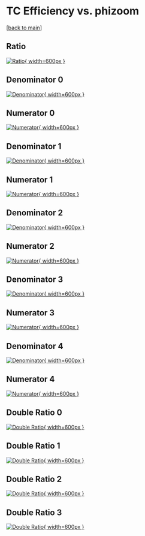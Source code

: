 # TC Efficiency vs. phizoom

[[back to main](./)]



## Ratio

[![Ratio](../mtv/var/TC_vtr_211_0_eff_phizoom.png){ width=600px }](../mtv/var/TC_vtr_211_0_eff_phizoom.pdf)

## Denominator 0

[![Denominator](../mtv/den/TC_vtr_211_0_eff_phizoom_den0.png){ width=600px }](../mtv/den/TC_vtr_211_0_eff_phizoom_den0.pdf)

## Numerator 0

[![Numerator](../mtv/num/TC_vtr_211_0_eff_phizoom_num0.png){ width=600px }](../mtv/num/TC_vtr_211_0_eff_phizoom_num0.pdf)

## Denominator 1

[![Denominator](../mtv/den/TC_vtr_211_0_eff_phizoom_den1.png){ width=600px }](../mtv/den/TC_vtr_211_0_eff_phizoom_den1.pdf)

## Numerator 1

[![Numerator](../mtv/num/TC_vtr_211_0_eff_phizoom_num1.png){ width=600px }](../mtv/num/TC_vtr_211_0_eff_phizoom_num1.pdf)

## Denominator 2

[![Denominator](../mtv/den/TC_vtr_211_0_eff_phizoom_den2.png){ width=600px }](../mtv/den/TC_vtr_211_0_eff_phizoom_den2.pdf)

## Numerator 2

[![Numerator](../mtv/num/TC_vtr_211_0_eff_phizoom_num2.png){ width=600px }](../mtv/num/TC_vtr_211_0_eff_phizoom_num2.pdf)

## Denominator 3

[![Denominator](../mtv/den/TC_vtr_211_0_eff_phizoom_den3.png){ width=600px }](../mtv/den/TC_vtr_211_0_eff_phizoom_den3.pdf)

## Numerator 3

[![Numerator](../mtv/num/TC_vtr_211_0_eff_phizoom_num3.png){ width=600px }](../mtv/num/TC_vtr_211_0_eff_phizoom_num3.pdf)

## Denominator 4

[![Denominator](../mtv/den/TC_vtr_211_0_eff_phizoom_den4.png){ width=600px }](../mtv/den/TC_vtr_211_0_eff_phizoom_den4.pdf)

## Numerator 4

[![Numerator](../mtv/num/TC_vtr_211_0_eff_phizoom_num4.png){ width=600px }](../mtv/num/TC_vtr_211_0_eff_phizoom_num4.pdf)

## Double Ratio 0

[![Double Ratio](../mtv/ratio/TC_vtr_211_0_eff_phizoom_ratio0.png){ width=600px }](../mtv/ratio/TC_vtr_211_0_eff_phizoom_ratio0.pdf)

## Double Ratio 1

[![Double Ratio](../mtv/ratio/TC_vtr_211_0_eff_phizoom_ratio1.png){ width=600px }](../mtv/ratio/TC_vtr_211_0_eff_phizoom_ratio1.pdf)

## Double Ratio 2

[![Double Ratio](../mtv/ratio/TC_vtr_211_0_eff_phizoom_ratio2.png){ width=600px }](../mtv/ratio/TC_vtr_211_0_eff_phizoom_ratio2.pdf)

## Double Ratio 3

[![Double Ratio](../mtv/ratio/TC_vtr_211_0_eff_phizoom_ratio3.png){ width=600px }](../mtv/ratio/TC_vtr_211_0_eff_phizoom_ratio3.pdf)

